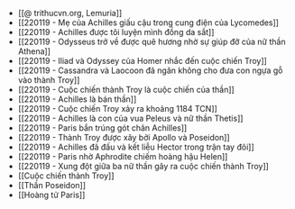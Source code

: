- [[@ trithucvn.org, Lemuria]]
- [[220119 - Mẹ của Achilles giấu cậu trong cung điện của Lycomedes]]
- [[220119 - Achilles được tôi luyện mình đồng da sắt]]
- [[220119 - Odysseus trở về được quê hương nhờ sự giúp đỡ của nữ thần Athena]]
- [[220119 - Iliad và Odyssey của Homer nhắc đến cuộc chiến Troy]]
- [[220119 - Cassandra và Laocoon đã ngăn không cho đưa con ngựa gỗ vào thành Troy]]
- [[220119 - Cuộc chiến thành Troy là cuộc chiến của thần]]
- [[220119 - Achilles là bán thần]]
- [[220119 - Cuộc chiến Troy xảy ra khoảng 1184 TCN]]
- [[220119 - Achilles là con của vua Peleus và nữ thần Thetis]]
- [[220119 - Paris bắn trúng gót chân Achilles]]
- [[220119 - Thành Troy được xây bởi Apollo và Poseidon]]
- [[220119 - Achilles đã đấu và kết liễu Hector trong trận tay đôi]]
- [[220119 - Paris nhờ Aphrodite chiếm hoàng hậu Helen]]
- [[220119 - Xung đột giữa ba nữ thần gây ra cuộc chiến thành Troy]]
- [[Cuộc chiến thành Troy]]
- [[Thần Poseidon]]
- [[Hoàng tử Paris]]
